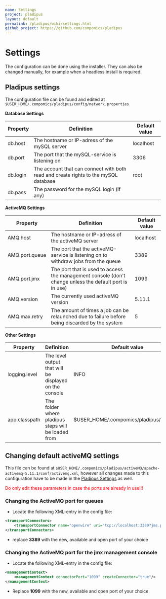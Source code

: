 ```yaml
---
name: Settings
project: pladipus
layout: default
permalink: /pladipus/wiki/settings.html
github_project: https://github.com/compomics/pladipus
---
```


# Settings

The configuration can be done using the installer. 
They can also be changed manually, for example when a headless install is required.

## Pladipus settings

The configuration file can be found and edited at `$USER_HOME/.compomics/pladipus/config/network.properties`

**Database Settings**

Property | Definition | Default value
-------- | ---------- | -------------
db.host | The hostname or IP-adress of the mySQL server | localhost
db.port | The port that the mySQL-service is listening on | 3306
db.login | The account that can connect with both read and create rights to the mySQL database | root
db.pass | The password for the mySQL login (if any) | 

**ActiveMQ Settings**

Property | Definition | Default value
-------- | ---------- | -------------
AMQ.host | The hostname or IP-adress of the activeMQ server | localhost
AMQ.port.queue | The port that the activeMQ-service is listening on to withdraw jobs from the queue | 3389
AMQ.port.jmx | The port that is used to access the management console (don't change unless the default port is in use) | 1099
AMQ.version | The currently used activeMQ version | 5.11.1
AMQ.max.retry | The amount of times a job can be relaunched due to failure before being discarded by the system | 5

**Other Settings**

Property | Definition | Default value
-------- | ---------- | -------------
logging.level | The level output that will be displayed on the console | INFO
app.classpath | The folder where pladipus steps will be loaded from | $USER_HOME/.compomics/pladipus/external/

## Changing default activeMQ settings

This file can be found at `$USER_HOME/.compomics/pladipus/activeMQ/apache-activemq-5.11.1/conf/activemq.xml`, however all changes made to this configuration have to be made in the [Pladipus Settings](#pladipus-settings) as well.

<font color="red">Do only edit these parameters in case the ports are already in use!!!</font>

### Changing the ActiveMQ port for queues

* Locate the following XML-entry in the config file:

```xml
<transportConnectors>
	<transportConnector name="openwire" uri="tcp://localhost:3389?jms.prefetchPolicy.queuePrefetch=1"/>
</transportConnectors>
```

* replace **3389** with the new, available and open port of your choice 

### Changing the ActiveMQ port for the jmx management console

* Locate the following XML-entry in the config file:

```xml
<managementContext>
	<managementContext connectorPort="1099" createConnector="true"/>
</managementContext> 
```

* Replace **1099** with the new, available and open port of your choice 